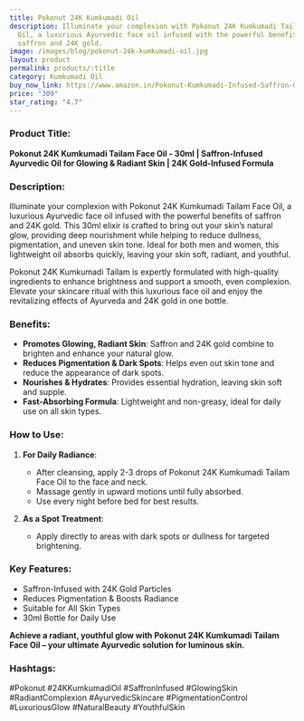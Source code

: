 ```yaml
---
title: Pokonut 24K Kumkumadi Oil
description: Illuminate your complexion with Pokonut 24K Kumkumadi Tailam Face
  Oil, a luxurious Ayurvedic face oil infused with the powerful benefits of
  saffron and 24K gold.
image: /images/blog/pokonut-24k-kumkumadi-oil.jpg
layout: product
permalink: products/:title
category: Kumkumadi Oil
buy_now_link: https://www.amazon.in/Pokonut-Kumkumadi-Infused-Saffron-Glowing/dp/B0CG3KM2DT/ref=sr_1_28?crid=18A5C0Q4K6NJM&tag=m0150-21
price: "309"
star_rating: "4.7"
---
```

### Product Title:
**Pokonut 24K Kumkumadi Tailam Face Oil - 30ml | Saffron-Infused Ayurvedic Oil for Glowing & Radiant Skin | 24K Gold-Infused Formula**

### Description:
Illuminate your complexion with Pokonut 24K Kumkumadi Tailam Face Oil, a luxurious Ayurvedic face oil infused with the powerful benefits of saffron and 24K gold. This 30ml elixir is crafted to bring out your skin’s natural glow, providing deep nourishment while helping to reduce dullness, pigmentation, and uneven skin tone. Ideal for both men and women, this lightweight oil absorbs quickly, leaving your skin soft, radiant, and youthful.

Pokonut 24K Kumkumadi Tailam is expertly formulated with high-quality ingredients to enhance brightness and support a smooth, even complexion. Elevate your skincare ritual with this luxurious face oil and enjoy the revitalizing effects of Ayurveda and 24K gold in one bottle.

### Benefits:
- **Promotes Glowing, Radiant Skin**: Saffron and 24K gold combine to brighten and enhance your natural glow.
- **Reduces Pigmentation & Dark Spots**: Helps even out skin tone and reduce the appearance of dark spots.
- **Nourishes & Hydrates**: Provides essential hydration, leaving skin soft and supple.
- **Fast-Absorbing Formula**: Lightweight and non-greasy, ideal for daily use on all skin types.

### How to Use:
1. **For Daily Radiance**:
   - After cleansing, apply 2-3 drops of Pokonut 24K Kumkumadi Tailam Face Oil to the face and neck.
   - Massage gently in upward motions until fully absorbed.
   - Use every night before bed for best results.

2. **As a Spot Treatment**:
   - Apply directly to areas with dark spots or dullness for targeted brightening.

### Key Features:
- Saffron-Infused with 24K Gold Particles
- Reduces Pigmentation & Boosts Radiance
- Suitable for All Skin Types
- 30ml Bottle for Daily Use

**Achieve a radiant, youthful glow with Pokonut 24K Kumkumadi Tailam Face Oil – your ultimate Ayurvedic solution for luminous skin.**

### Hashtags:
#Pokonut #24KKumkumadiOil #SaffronInfused #GlowingSkin #RadiantComplexion #AyurvedicSkincare #PigmentationControl #LuxuriousGlow #NaturalBeauty #YouthfulSkin
